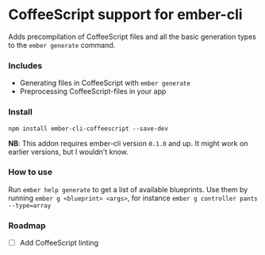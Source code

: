 # CoffeeScript support for ember-cli
Adds precompilation of CoffeeScript files and all the basic generation
types to the `ember generate` command.

### Includes
- Generating files in CoffeeScript with `ember generate`
- Preprocessing CoffeeScript-files in your app

### Install
```
npm install ember-cli-coffeescript --save-dev
```

**NB**: This addon requires ember-cli version `0.1.0` and up. It might work on
earlier versions, but I wouldn't know.

### How to use
Run `ember help generate` to get a list of available blueprints.
Use them by running `ember g <blueprint> <args>`, for instance `ember g
controller pants --type=array`

### Roadmap
- [ ] Add CoffeeScript linting
